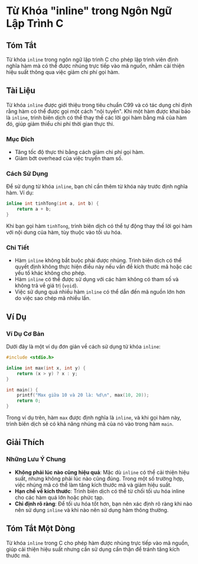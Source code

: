 <!--
Meta Description: # Từ Khóa "inline" trong Ngôn Ngữ Lập Trình C ## Tóm Tắt Từ khóa `inline` trong ngôn ngữ lập trình C cho phép lập trình viên định nghĩa hàm mà có thể ...
Meta Keywords: hàm, inline, thể, dụng, trình
-->

# Từ Khóa "inline" trong Ngôn Ngữ Lập Trình C

## Tóm Tắt
Từ khóa `inline` trong ngôn ngữ lập trình C cho phép lập trình viên định nghĩa hàm mà có thể được nhúng trực tiếp vào mã nguồn, nhằm cải thiện hiệu suất thông qua việc giảm chi phí gọi hàm.

## Tài Liệu
Từ khóa `inline` được giới thiệu trong tiêu chuẩn C99 và có tác dụng chỉ định rằng hàm có thể được gọi một cách "nội tuyến". Khi một hàm được khai báo là `inline`, trình biên dịch có thể thay thế các lời gọi hàm bằng mã của hàm đó, giúp giảm thiểu chi phí thời gian thực thi.

### Mục Đích
- Tăng tốc độ thực thi bằng cách giảm chi phí gọi hàm.
- Giảm bớt overhead của việc truyền tham số.

### Cách Sử Dụng
Để sử dụng từ khóa `inline`, bạn chỉ cần thêm từ khóa này trước định nghĩa hàm. Ví dụ:

```c
inline int tinhTong(int a, int b) {
    return a + b;
}
```

Khi bạn gọi hàm `tinhTong`, trình biên dịch có thể tự động thay thế lời gọi hàm với nội dung của hàm, tùy thuộc vào tối ưu hóa.

### Chi Tiết
- Hàm `inline` không bắt buộc phải được nhúng. Trình biên dịch có thể quyết định không thực hiện điều này nếu vấn đề kích thước mã hoặc các yếu tố khác không cho phép.
- Hàm `inline` có thể được sử dụng với các hàm không có tham số và không trả về giá trị (`void`).
- Việc sử dụng quá nhiều hàm `inline` có thể dẫn đến mã nguồn lớn hơn do việc sao chép mã nhiều lần.

## Ví Dụ
### Ví Dụ Cơ Bản
Dưới đây là một ví dụ đơn giản về cách sử dụng từ khóa `inline`:

```c
#include <stdio.h>

inline int max(int x, int y) {
    return (x > y) ? x : y;
}

int main() {
    printf("Max giữa 10 và 20 là: %d\n", max(10, 20));
    return 0;
}
```

Trong ví dụ trên, hàm `max` được định nghĩa là `inline`, và khi gọi hàm này, trình biên dịch sẽ có khả năng nhúng mã của nó vào trong hàm `main`.

## Giải Thích
### Những Lưu Ý Chung
- **Không phải lúc nào cũng hiệu quả**: Mặc dù `inline` có thể cải thiện hiệu suất, nhưng không phải lúc nào cũng đúng. Trong một số trường hợp, việc nhúng mã có thể làm tăng kích thước mã và giảm hiệu suất.
- **Hạn chế về kích thước**: Trình biên dịch có thể từ chối tối ưu hóa inline cho các hàm quá lớn hoặc phức tạp.
- **Chỉ định rõ ràng**: Để tối ưu hóa tốt hơn, bạn nên xác định rõ ràng khi nào nên sử dụng `inline` và khi nào nên sử dụng hàm thông thường.

## Tóm Tắt Một Dòng
Từ khóa `inline` trong C cho phép hàm được nhúng trực tiếp vào mã nguồn, giúp cải thiện hiệu suất nhưng cần sử dụng cẩn thận để tránh tăng kích thước mã.